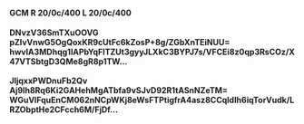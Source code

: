 #### GCM R 20/0c/400 L 20/0c/400
**DNvzV36SmTXuOOVG**<br/>**pZIvVnwG5OgQoxKR9cUtFc6kZosP+8g/ZGbXnTEiNUU=**<br/>**hwvlA3MDhqg1lAPbYqFITZUt3gyyJLXkC3BYPJ7s/VFCEi8z0qp3RsCOz/X47VTSbtgD3QMe8gR8p1TW...**<br/><br/>
**JljqxxPWDnuFb2Qv**<br/>**Aj9Ih8Rq6Ki2GAHehMgATbfa9vSJvD92R1tASnNZeTM=**<br/>**WGuVlFquEnCM062nNCpWKj8eWsFTPtigfrA4asz8CCqldIh6iqTorVudk/LRZObptHe2CFcch6M/FjDf...**